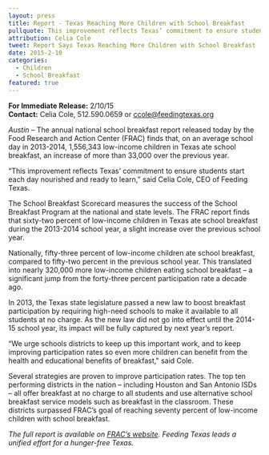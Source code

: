 ```yaml
---
layout: press
title: Report - Texas Reaching More Children with School Breakfast
pullquote: This improvement reflects Texas’ commitment to ensure students start each day nourished and ready to learn.
attribution: Celia Cole
tweet: Report Says Texas Reaching More Children with School Breakfast
date: 2015-2-10
categories:
  - Children
  - School Breakfast
featured: true
---   
```

**For Immediate Release:** 2/10/15   
**Contact:** Celia Cole, 512.590.0659 or ccole@feedingtexas.org
 
*Austin* – The annual national school breakfast report released today by the Food Research and Action Center (FRAC) finds that, on an average school day in 2013-2014, 1,556,343 low-income children in Texas ate school breakfast, an increase of more than 33,000 over the previous year.
 
“This improvement reflects Texas’ commitment to ensure students start each day nourished and ready to learn,” said Celia Cole, CEO of Feeding Texas.
 
The School Breakfast Scorecard measures the success of the School Breakfast Program at the national and state levels. The FRAC report finds that sixty-two percent of low-income children in Texas ate school breakfast during the 2013-2014 school year, a slight increase over the previous school year.
 
Nationally, fifty-three percent of low-income children ate school breakfast, compared to fifty-two percent in the previous school year. This translated into nearly 320,000 more low-income children eating school breakfast – a significant jump from the forty-three percent participation rate a decade ago.
 
In 2013, the Texas state legislature passed a new law to boost breakfast participation by requiring high-need schools to make it available to all students at no charge. As the new law did not go into effect until the 2014-15 school year, its impact will be fully captured by next year’s report.
 
“We urge schools districts to keep up this important work, and to keep improving participation rates so even more children can benefit from the health and educational benefits of breakfast," said Cole.
 
Several strategies are proven to improve participation rates. The top ten performing districts in the nation – including Houston and San Antonio ISDs – all offer breakfast at no charge to all students and use alternative school breakfast service models such as breakfast in the classroom. These districts surpassed FRAC’s goal of reaching seventy percent of low-income children with school breakfast.
 
*The full report is available on [FRAC’s website](http://frac.org/many-more-low-income-children-starting-the-day-with-school-breakfast-finds-new-reports-from-the-food-research-and-action-center/). Feeding Texas leads a unified effort for a hunger-free Texas.*
 
##
